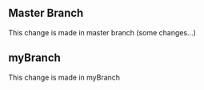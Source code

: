 ## Master Branch	
This change is made in master branch (some changes...)
## myBranch
This change is made in myBranch